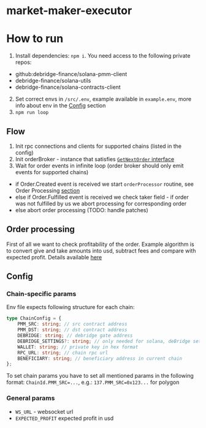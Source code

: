 # market-maker-executor

# How to run
1. Install dependencies: `npm i`. You need access to the following private repos:
  - github:debridge-finance/solana-pmm-client
  - debridge-finance/solana-utils
  - debridge-finance/solana-contracts-client
2. Set correct envs in `/src/.env`, example available in `example.env`, more info about env in the [Config](#config) section
3. `npm run loop`

## Flow
1. Init rpc connections and clients for supported chains (listed in the config)
2. Init orderBroker - instance that satisfies [`GetNextOrder` interface](src/interfaces.ts#L33)
3. Wait for order events in infinite loop (order broker should only emit events for supported chains)
  - if Order.Created event is received we start `orderProcessor` routine, see Order Processing [section](#order-processing)
  - else if Order.Fulfilled event is received we check taker field - if order was not fulfilled by us we abort processing for corresponding order
  - else abort order processing (TODO: handle patches)

## Order processing
First of all we want to check profitability of the order. 
Example algorithm is to convert give and take amounts into usd, subtract fees and compare with expected profit. 
Details available [here](src/index.ts#L109-L135)

## Config

### Chain-specific params
Env file expects following structure for each chain: 
```ts
type ChainConfig = {
	PMM_SRC: string; // src contract address
	PMM_DST: string; // dst contract address
	DEBRIDGE: string; // debridge gate address
	DEBRIDGE_SETTINGS?: string; // only needed for solana, deBridge settings contract address
	WALLET: string; // private key in hex format
	RPC_URL: string; // chain rpc url
	BENEFICIARY: string; // beneficiary address in current chain
};
```

To set chain params you have to set all mentioned params in the following format: `ChainId.PMM_SRC=...`, e.g.: `137.PMM_SRC=0x123...` for polygon

### General params
- `WS_URL` - websocket url
- `EXPECTED_PROFIT` expected profit in usd
